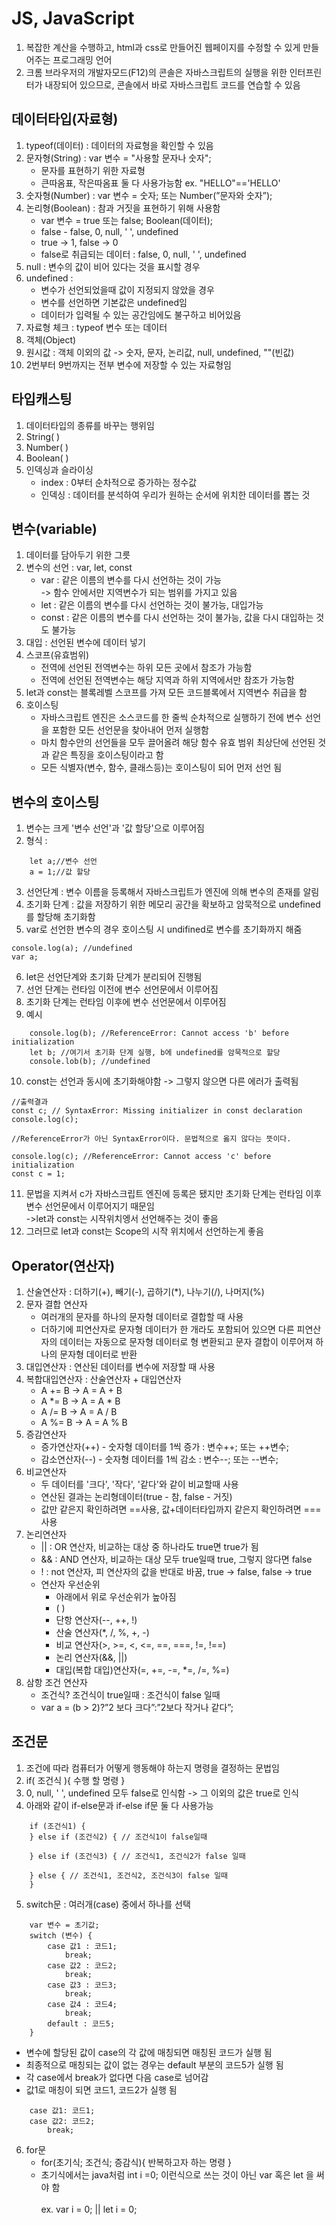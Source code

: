 # JS, JavaScript

1. 복잡한 계산을 수행하고, html과 css로 만들어진 웹페이지를 수정할 수 있게 만들어주는 프로그래밍 언어
2. 크롬 브라우저의 개발자모드(F12)의 콘솔은 자바스크립트의 실행을 위한 인터프린터가 내장되어 있으므로, 콘솔에서 바로 자바스크립트 코드를 연습할 수 있음

## 데이터타입(자료형)

1. typeof(데이터) : 데이터의 자료형을 확인할 수 있음
2. 문자형(String) : var 변수 = "사용할 문자나 숫자";
    - 문자를 표현하기 위한 자료형
    - 큰따옴표, 작은따옴표 둘 다 사용가능함 ex. "HELLO"=='HELLO'
3. 숫자형(Number) : var 변수 = 숫자; 또는 Number(”문자와 숫자”);
4. 논리형(Boolean) : 참과 거짓을 표현하기 위해 사용함
    - var 변수 = true 또는 false; Boolean(데이터);
    - false - false, 0, null, ' ', undefined
    - true -> 1, false -> 0
    - false로 취급되는 데이터 : false, 0, null, ' ', undefined
5. null : 변수의 값이 비어 있다는 것을 표시할 경우
6. undefined :
    - 변수가 선언되었을때 값이 지정되지 않았을 경우
    - 변수를 선언하면 기본값은 undefined임
    - 데이터가 입력될 수 있는 공간임에도 불구하고 비어있음
7. 자료형 체크 : typeof 변수 또는 데이터
8. 객체(Object)
9. 원시값 : 객체 이외의 값 -> 숫자, 문자, 논리값, null, undefined, ""(빈값)
10. 2번부터 9번까지는 전부 변수에 저장할 수 있는 자료형임

## 타입캐스팅

1. 데이터타입의 종류를 바꾸는 행위임
2. String( )
3. Number( )
4. Boolean( )
5. 인덱싱과 슬라이싱
    - index : 0부터 순차적으로 증가하는 정수값
    - 인덱싱 : 데이터를 분석하여 우리가 원하는 순서에 위치한 데이터를 뽑는 것

## 변수(variable)

1. 데이터를 담아두기 위한 그릇
2. 변수의 선언 : var, let, const
    - var : 같은 이름의 변수를 다시 선언하는 것이 가능
    <br>-> 함수 안에서만 지역변수가 되는 범위를 가지고 있음
    - let : 같은 이름의 변수를 다시 선언하는 것이 불가능, 대입가능
    - const : 같은 이름의 변수를 다시 선언하는 것이 불가능, 값을 다시 대입하는 것도 불가능
3. 대입 : 선언된 변수에 데이터 넣기
4. 스코프(유효범위)
    - 전역에 선언된 전역변수는 하위 모든 곳에서 참조가 가능함
    - 전역에 선언된 전역변수는 해당 지역과 하위 지역에서만 참조가 가능함
5. let과 const는 블록레벨 스코프를 가져 모든 코드블록에서 지역변수 취급을 함
6. 호이스팅
    - 자바스크립트 엔진은 소스코드를 한 줄씩 순차적으로 실행하기 전에 변수 선언을 포함한 모든 선언문을 찾아내어 먼저 실행함
    - 마치 함수안의 선언들을 모두 끌어올려 해당 함수 유효 범위 최상단에 선언된 것과 같은 특징을 호이스팅이라고 함
    - 모든 식별자(변수, 함수, 클래스등)는 호이스팅이 되어 먼저 선언 됨

## 변수의 호이스팅

1. 변수는 크게 '변수 선언'과 '값 할당'으로 이루어짐
2. 형식 : 
```JS
    let a;//변수 선언
	a = 1;//값 할당
```
3. 선언단계 : 변수 이름을 등록해서 자바스크립트가 엔진에 의해 변수의 존재를 알림
4. 초기화 단계 : 값을 저장하기 위한 메모리 공간을 확보하고 암묵적으로 undefined를 할당해 초기화함
5. var로 선언한 변수의 경우 호이스팅 시 undifined로 변수를 초기화까지 해줌
```JS
console.log(a); //undefined
var a;
```
6. let은 선언단계와 초기화 단계가 분리되어 진행됨
7. 선언 단계는 런타임 이전에 변수 선언문에서 이루어짐
8. 초기화 단계는 런타임 이후에 변수 선언문에서 이루어짐
9. 예시
```JS
	console.log(b); //ReferenceError: Cannot access 'b' before initialization
	let b; //여기서 초기화 단계 실행, b에 undefined를 암묵적으로 할당
	console.lob(b); //undefined
```
10. const는 선언과 동시에 초기화해야함 -> 그렇지 않으면 다른 에러가 출력됨
```JS
//출력결과
const c; // SyntaxError: Missing initializer in const declaration
console.log(c);

//ReferenceError가 아닌 SyntaxError이다. 문법적으로 옳지 않다는 뜻이다.

console.log(c); //ReferenceError: Cannot access 'c' before initialization
const c = 1;
```
11. 문법을 지켜서 c가 자바스크립트 엔진에 등록은 됐지만 초기화 단계는 런타임 이후 변수 선언문에서 이루어지기 때문임
<br>->let과 const는 시작위치엥서 선언해주는 것이 좋음
12. 그러므로 let과 const는 Scope의 시작 위치에서 선언하는게 좋음

## Operator(연산자)

1. 산술연산자 : 더하기(+), 빼기(-), 곱하기(*), 나누기(/), 나머지(%)
2. 문자 결합 연산자
    - 여러개의 문자를 하나의 문자형 데이터로 결합할 때 사용
    - 더하기에 피연산자로 문자형 데이터가 한 개라도 포함되어 있으면 다른 피연산자의 데이터는 자동으로 문자형 데이터로 형 변환되고 문자 결합이 이루어져 하나의 문자형 데이터로 반환
3. 대입연산자 : 연산된 데이터를 변수에 저장할 때 사용
4. 복합대입연산자 : 산술연산자 + 대입연산자
    - A += B	-> A = A + B
    - A *= B	-> A = A * B
    - A /= B	-> A = A / B
    - A %= B	-> A = A % B
5. 증감연산자
    - 증가연산자(++) - 숫자형 데이터를 1씩 증가 : 변수++; 또는 ++변수;
    - 감소연산자(--) - 숫자형 데이터를 1씩 감소 : 변수--; 또는 --변수;
6. 비교연산자
    - 두 데이터를 '크다', '작다', '같다'와 같이 비교할때 사용
    - 연산된 결과는 논리형데이터(true - 참, false - 거짓)
    - 값만 같은지 확인하려면 ==사용, 값+데이터타입까지 같은지 확인하려면 ===사용
7. 논리연산자
    - || : OR 연산자, 비교하는 대상 중 하나라도 true면 true가 됨
    - && : AND 연산자, 비교하는 대상 모두 true일때 true, 그렇지 않다면 false
    - ! : not 연산자, 피 연산자의 값을 반대로 바꿈, true -> false, false -> true
    - 연산자 우선순위
        - 아래에서 위로 우선순위가 높아짐
        - ( )
        - 단항 연산자(--, ++, !)
        - 산술 연산자(*, /, %, +, -)
        - 비교 연산자(>, >=, <, <=, ==, ===, !=, !==)
        - 논리 연산자(&&, ||)
        - 대입(복합 대입)연산자(=, +=, -=, *=, /=, %=)
8. 삼항 조건 연산자
    - 조건식? 조건식이 true일때 : 조건식이 false 일때
    - var a = (b > 2)?”2 보다 크다”:”2보다 작거나 같다”;

## 조건문

1. 조건에 따라 컴퓨터가 어떻게 행동해야 하는지 명령을 결정하는 문법임
2. if( 조건식 ){ 수행 할 명령 }
3. 0, null, ' ', undefined 모두 false로 인식함 -> 그 이외의 값은 true로 인식
4. 아래와 같이 if-else문과 if-else if문 둘 다 사용가능
```JS
	if (조건식1) {
	} else if (조건식2) { // 조건식1이 false일때 
	
	} else if (조건식3) { // 조건식1, 조건식2가 false 일때
 
	} else { // 조건식1, 조건식2, 조건식3이 false 일때 
	}
```
5. switch문 : 여러개(case) 중에서 하나를 선택
```JS
	var 변수 = 초기값;
	switch (변수) {
		case 값1 : 코드1;
			break;
		case 값2 : 코드2;
			break;
		case 값3 : 코드3;
			break;
		case 값4 : 코드4;
			break;
		default : 코드5;	
    }
```
- 변수에 할당된 값이 case의 각 값에 매칭되면 매칭된 코드가 실행 됨
- 최종적으로 매칭되는 값이 없는 경우는 default 부분의 코드5가 실행 됨
- 각 case에서 break가 없다면 다음 case로 넘어감
- 값1로 매칭이 되면 코드1, 코드2가 실행 됨
```JS
	case 값1: 코드1; 
	case 값2: 코드2;
		break;
```
6. for문
    - for(초기식; 조건식; 증감식){ 반복하고자 하는 명령 }
    - 초기식에서는 java처럼 int i =0; 이런식으로 쓰는 것이 아닌 var 혹은 let 을 써야 함	
    <br>ex. var i = 0; || let i = 0;

